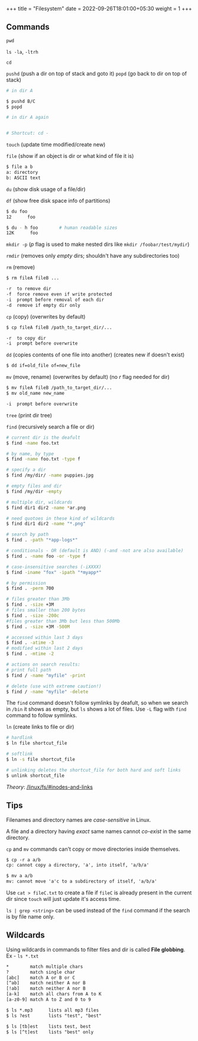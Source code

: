 +++
title = "Filesystem"
date =  2022-09-26T18:01:00+05:30
weight = 1
+++

## Commands
`pwd`

`ls -la`, `-ltrh`

`cd`

`pushd` (push a dir on top of stack and goto it)	`popd` (go back to dir on top of stack)

```sh
# in dir A

$ pushd B/C
$ popd

# in dir A again


# Shortcut: cd -
```

`touch` (update time modified/create new)

`file` (show if an object is dir or what kind of file it is)

```txt
$ file a b
a: directory
b: ASCII text
```

`du` (show disk usage of a file/dir)

`df` (show free disk space info of partitions)

```sh
$ du foo
12 		foo

$ du - h foo		# human readable sizes
12K 	 foo
```

`mkdir -p` (_p_ flag is used to make nested dirs like `mkdir /foobar/test/mydir`)

`rmdir` (removes only _empty_ dirs; shouldn't have any subdirectories too)

`rm` (remove)
```txt
$ rm fileA fileB ...

-r	to remove dir
-f	force remove even if write protected
-i	prompt before removal of each dir
-d  remove if empty dir only
```

`cp` (copy) (overwrites by default)

```txt
$ cp fileA fileB /path_to_target_dir/...

-r	to copy dir
-i	prompt before overwrite
```

`dd` (copies contents of one file into another) (creates new if doesn't exist)
```txt
$ dd if=old_file of=new_file
```

`mv` (move, rename)  (overwrites by default) (no _r_ flag needed for dir)

```txt
$ mv fileA fileB /path_to_target_dir/...
$ mv old_name new_name

-i	prompt before overwrite
```

`tree` (print dir tree)

`find` (recursively search a file or dir)

```sh
# current dir is the deafult
$ find -name foo.txt

# by name, by type
$ find -name foo.txt -type f

# specify a dir
$ find /my/dir/ -name puppies.jpg

# empty files and dir
$ find /my/dir -empty

# multiple dir, wildcards
$ find dir1 dir2 -name *ar.png

# need quotoes in these kind of wildcards
$ find dir1 dir2 -name "*.png"

# search by path
$ find . -path "*app-logs*"

# conditionals - OR (default is AND) (-and -not are also available)
$ find . -name foo -or -type f

# case-insensitive searches (-iXXXX)
$ find -iname "fox" -ipath "*myapp*"

# by permission
$ find . -perm 700

# files greater than 3Mb
$ find . -size +3M
# files smaller than 200 bytes
$ find . -size -200c
#files greater than 3Mb but less than 500Mb
$ find . -size +3M -500M

# accessed within last 3 days
$ find . -atime -3
# modified within last 2 days
$ find . -mtime -2

# actions on search results:
# print full path
$ find / -name "myfile" -print

# delete (use with extreme caution!)
$ find / -name "myfile" -delete
```

The `find` command doesn't follow symlinks by deafult, so when we search in `/bin` it shows as empty, but `ls` shows a lot of files. Use `-L` flag with `find` command to follow symlinks.

`ln` (create links to file or dir)
```sh
# hardlink
$ ln file shortcut_file			

# softlink
$ ln -s file shortcut_file

# unlinking deletes the shortcut_file for both hard and soft links
$ unlink shortcut_file
```

_Theory_: [/linux/fs/#inodes-and-links](/linux/fs/#inodes-and-links)

## Tips

Filenames and directory names are _case-sensitive_ in Linux.

A file and a directory having _exact_ same names cannot _co-exist_ in the same directory.

`cp` and `mv` commands can't copy or move directories inside themselves.
```txt
$ cp -r a a/b
cp: cannot copy a directory, 'a', into itself, 'a/b/a'

$ mv a a/b
mv: cannot move 'a'c to a subdirectory of itself, 'a/b/a'
```

Use `cat > fileC.txt` to create a file if `fileC` is already present in the current dir since `touch` will just update it's access time.

`ls | grep <string>` can be used instead of the `find` command if the search is by file name only.


## Wildcards
Using wildcards in commands to filter files and dir is called **File globbing**. Ex - `ls *.txt`

```txt
*		 match multiple chars 
?		 match single char
[abc]	 match A or B or C
[^ab]	 match neither A nor B
[!ab]    match neither A nor B
[a-k]    match all chars from A to K
[a-z0-9] match A to Z and 0 to 9
```

```txt
$ ls *.mp3		lists all mp3 files
$ ls ?est 		lists "test", "best"

$ ls [tb]est	lists test, best
$ ls [^t]est 	lists "best" only
```
